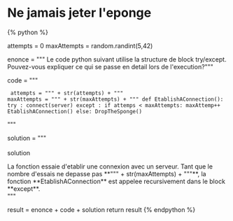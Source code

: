 Ne jamais jeter l'eponge
==========================
{% python %}

attempts = 0
maxAttempts = random.randint(5,42)

enonce = """<span class="exoQuestion">
Le code python suivant utilise la structure de block try/except. Pouvez-vous expliquer ce qui se passe en detail lors de l'execution?</span>"""

code = """<pre><code>
    attempts = """ + str(attempts) + """
    maxAttempts = """ + str(maxAttempts) + """
    def EtablishAConnection():
	    try :
	    	connect(server)
	    except :
	    	if attemps < maxAttempts:
	    		maxAttemp++
	    		EtablishAConnection()
	    	else: DropTheSponge()
</code></pre>"""



solution = """<br/><br/>
<span class="solutionButton">solution</span>
<div class="solutionArea">
<span class="exoSolution">
	La fonction essaie d'etablir une connexion avec un serveur. Tant que le nombre d'essais ne depasse pas **""" + str(maxAttempts) + """**, la fonction **EtablishAConnection** est appelee recursivement dans le block **except**.
</span>
</div>"""

result = enonce + code + solution
return result
{% endpython %}